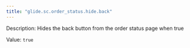 ```yaml
---
title: "glide.sc.order_status.hide.back"
---
```


Description: Hides the back button from the order status page when true

Value: `true`